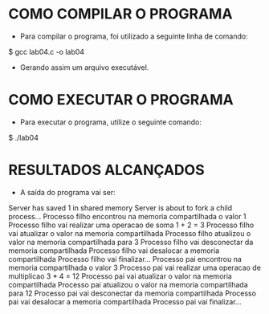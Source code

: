 # COMO COMPILAR O PROGRAMA

- Para compilar o programa, foi utilizado a seguinte linha de comando:

$ gcc lab04.c -o lab04

- Gerando assim um arquivo executável.

# COMO EXECUTAR O PROGRAMA

- Para executar o programa, utilize o seguinte comando:

$ ./lab04 

# RESULTADOS ALCANÇADOS

- A saída do programa vai ser: 

Server has saved 1 in shared memory
Server is about to fork a child process...
   Processo filho encontrou na memoria compartilhada o valor 1
   Processo filho vai realizar uma operacao de soma
   1 + 2 = 3
   Processo filho vai atualizar o valor na memoria compartilhada
   Processo filho atualizou o valor na memoria compartilhada para 3
   Processo filho vai desconectar da memoria compartilhada
   Processo filho vai desalocar a memoria compartilhada
   Processo filho vai finalizar...
   Processo pai encontrou na memoria compartilhada o valor 3
   Processo pai vai realizar uma operacao de multiplicao
   3 * 4 = 12
   Processo pai vai atualizar o valor na memoria compartilhada
   Processo pai atualizou o valor na memoria compartilhada para 12
   Processo pai vai desconectar da memoria compartilhada
   Processo pai vai desalocar a memoria compartilhada
   Processo pai vai finalizar...
